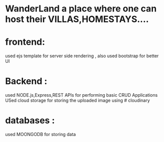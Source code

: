 # WanderLand a place where one can host their VILLAS,HOMESTAYS....

# frontend:
used ejs template for server side rendering ,
also used bootstrap for better UI

# Backend :
used NODE.js,Express,REST APIs for performing basic CRUD Applications 
USed cloud storage for storing the uploaded image using # cloudinary
# databases :
used MOONGODB for storing data
